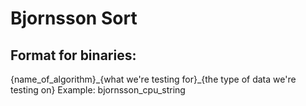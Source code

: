 # Bjornsson Sort
## Format for binaries:
{name_of_algorithm}\_{what we're testing for}\_{the type of data we're testing on}
Example: bjornsson_cpu_string 
